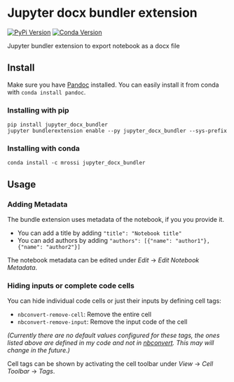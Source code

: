 # Jupyter docx bundler extension

[![PyPi Version](https://img.shields.io/pypi/v/jupyter_docx_bundler.svg)](https://pypi.org/project/jupyter-docx-bundler/)
[![Conda Version](https://img.shields.io/conda/vn/mrossi/jupyter_docx_bundler.svg)](https://anaconda.org/mrossi/jupyter_docx_bundler)

Jupyter bundler extension to export notebook as a docx file

## Install

Make sure you have [Pandoc](https://pandoc.org) installed. You can easily install it from conda with `conda install pandoc`.

### Installing with pip

```
pip install jupyter_docx_bundler
jupyter bundlerextension enable --py jupyter_docx_bundler --sys-prefix
```

### Installing with conda

```
conda install -c mrossi jupyter_docx_bundler
```

## Usage

### Adding Metadata

The bundle extension uses metadata of the notebook, if you you provide it.

* You can add a title by adding `"title": "Notebook title"`
* You can add authors by adding `"authors": [{"name": "author1"}, {"name": "author2"}]`

The notebook metadata can be edited under _Edit_ -> _Edit Notebook Metadata_.

### Hiding inputs or complete code cells

You can hide individual code cells or just their inputs by defining cell tags:

* `nbconvert-remove-cell`: Remove the entire cell
* `nbconvert-remove-input`: Remove the input code of the cell

_(Currently there are no default values configured for these tags, the ones listed above are defined in my code and not in [nbconvert](https://github.com/jupyter/nbconvert). This may will change in the future.)_

Cell tags can be shown by activating the cell toolbar under _View_ -> _Cell Toolbar_ -> _Tags_.
